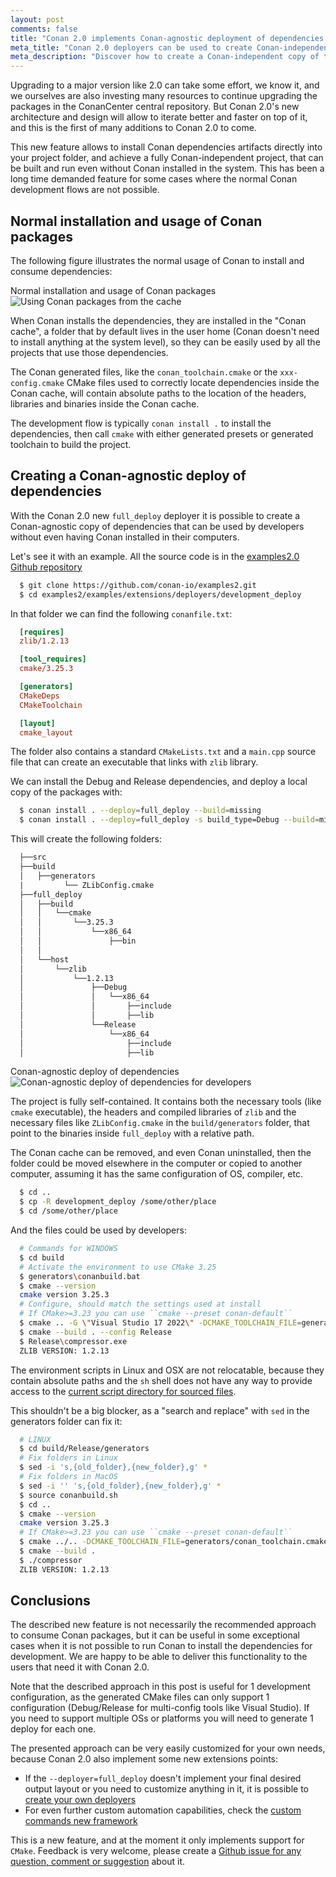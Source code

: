 ```yaml
---
layout: post
comments: false
title: "Conan 2.0 implements Conan-agnostic deployment of dependencies for developers"
meta_title: "Conan 2.0 deployers can be used to create Conan-independent copy of the dependencies for developers - Conan Blog"
meta_description: "Discover how to create a Conan-independent copy of the dependencies that can be used for developers without Conan, includig both library dependencies and tools"
---
```


Upgrading to a major version like 2.0 can take some effort, we know it, and we ourselves are also investing many resources to continue upgrading the packages in the ConanCenter central repository. But Conan 2.0's new architecture and design will allow to iterate better and faster on top of it, and this is the first of many additions to Conan 2.0 to come. 

This new feature allows to install Conan dependencies artifacts directly into your project folder, and achieve a fully Conan-independent project, that can be built and run even without Conan installed in the system. This has been a long time demanded feature for some cases where the normal Conan development flows are not possible.

## Normal installation and usage of Conan packages

The following figure illustrates the normal usage of Conan to install and consume dependencies:

<p class="centered">
    Normal installation and usage of Conan packages
    <img  src="{{ site.baseurl }}/assets/post_images/2023-05-25/Using_packages_from_cache.png" style="display: block; margin-left: auto; margin-right: auto;" alt="Using Conan packages from the cache"/>
</p>

When Conan installs the dependencies, they are installed in the "Conan cache", a folder that by default lives in the user home (Conan doesn't need to install anything at the system level), so they can be easily used by all the projects that use those dependencies.

The Conan generated files, like the ``conan_toolchain.cmake`` or the ``xxx-config.cmake`` CMake files used to correctly locate dependencies inside the Conan cache, will contain absolute paths to the location of the headers, libraries and binaries inside the Conan cache.

The development flow is typically ``conan install .`` to install the dependencies, then call ``cmake`` with either generated presets or generated toolchain to build the project.


## Creating a Conan-agnostic deploy of dependencies

With the Conan 2.0 new ``full_deploy`` deployer it is possible to create a Conan-agnostic copy of dependencies that can be used by developers without even having Conan installed in their computers.

Let's see it with an example. All the source code is in the
[examples2.0 Github repository](https://github.com/conan-io/examples2)

```bash
  $ git clone https://github.com/conan-io/examples2.git
  $ cd examples2/examples/extensions/deployers/development_deploy
```

In that folder we can find the following ``conanfile.txt``:

```ini
  [requires]
  zlib/1.2.13

  [tool_requires]
  cmake/3.25.3

  [generators]
  CMakeDeps
  CMakeToolchain

  [layout]
  cmake_layout
```

The folder also contains a standard ``CMakeLists.txt`` and a ``main.cpp`` source file that can create
an executable that links with ``zlib`` library.

We can install the Debug and Release dependencies, and deploy a local copy of the packages with:

```bash
  $ conan install . --deploy=full_deploy --build=missing
  $ conan install . --deploy=full_deploy -s build_type=Debug --build=missing
```

This will create the following folders:

```txt
  ├──src
  ├──build
  │   ├──generators
  |         └── ZLibConfig.cmake
  ├──full_deploy
  │   ├──build
  │   │   └──cmake
  │   │       └──3.25.3
  │   │           └──x86_64
  │   │               ├──bin
  │   │
  │   └──host
  │       └──zlib
  │           └──1.2.13
  │               ├──Debug
  │               │   └──x86_64
  │               │       ├──include
  │               │       ├──lib
  │               └──Release
  │                   └──x86_64
  │                       ├──include
  │                       ├──lib
```

<p class="centered">
    Conan-agnostic deploy of dependencies
    <img  src="{{ site.baseurl }}/assets/post_images/2023-05-25/Conan_independent_dependencies_deploy.png" style="display: block; margin-left: auto; margin-right: auto;" alt="Conan-agnostic deploy of dependencies for developers"/>
</p>

The project is fully self-contained. It contains both the necessary tools (like ``cmake`` executable), the headers and compiled libraries of ``zlib`` and the necessary files like ``ZLibConfig.cmake`` in the ``build/generators`` folder, that point to the binaries inside ``full_deploy`` with a relative path. 

The Conan cache can be removed, and even Conan uninstalled, then the folder could be moved elsewhere in the computer or copied to another computer, assuming it has the same configuration of OS, compiler, etc.

```bash
  $ cd ..
  $ cp -R development_deploy /some/other/place
  $ cd /some/other/place
```

And the files could be used by developers:

```bash
  # Commands for WINDOWS
  $ cd build
  # Activate the environment to use CMake 3.25
  $ generators\conanbuild.bat
  $ cmake --version
  cmake version 3.25.3
  # Configure, should match the settings used at install
  # If CMake>=3.23 you can use ``cmake --preset conan-default``
  $ cmake .. -G \"Visual Studio 17 2022\" -DCMAKE_TOOLCHAIN_FILE=generators/conan_toolchain.cmake
  $ cmake --build . --config Release
  $ Release\compressor.exe
  ZLIB VERSION: 1.2.13
```

The environment scripts in Linux and OSX are not relocatable, because they contain absolute paths and the ``sh`` shell does not have any way to provide access to the [current script directory for sourced files](https://stackoverflow.com/questions/29832037/how-to-get-script-directory-in-posix-sh/29835459#29835459).

This shouldn't be a big blocker, as a "search and replace" with ``sed`` in the generators folder can fix it:

```bash
  # LINUX
  $ cd build/Release/generators
  # Fix folders in Linux
  $ sed -i 's,{old_folder},{new_folder},g' *
  # Fix folders in MacOS
  $ sed -i '' 's,{old_folder},{new_folder},g' *
  $ source conanbuild.sh
  $ cd ..
  $ cmake --version
  cmake version 3.25.3
  # If CMake>=3.23 you can use ``cmake --preset conan-default``
  $ cmake ../.. -DCMAKE_TOOLCHAIN_FILE=generators/conan_toolchain.cmake -DCMAKE_BUILD_TYPE=Release
  $ cmake --build .
  $ ./compressor
  ZLIB VERSION: 1.2.13
```

## Conclusions

The described new feature is not necessarily the recommended approach to consume Conan packages, but it can be useful in some exceptional cases when it is not possible to run Conan to install the dependencies for development. We are happy to be able to deliver this functionality to the users that need it with Conan 2.0.

Note that the described approach in this post is useful for 1 development configuration, as the generated CMake files can only support 1 configuration (Debug/Release for multi-config tools like Visual Studio). If you need to support multiple OSs or platforms you will need to generate 1 deploy for each one. 

The presented approach can be very easily customized for your own needs, because Conan 2.0 also implement some new extensions points:

- If the ``--deployer=full_deploy`` doesn't implement your final desired output layout or you need to customize anything in it, it is possible to [create your own deployers](https://docs.conan.io/2/reference/extensions/deployers.html#custom-deployers)
- For even further custom automation capabilities, check the [custom commands new framework](https://docs.conan.io/2/reference/extensions/custom_commands.html)

This is a new feature, and at the moment it only implements support for ``CMake``. Feedback is very welcome, please create a [Github issue for any question, comment or suggestion](https://github.com/conan-io/conan) about it.
